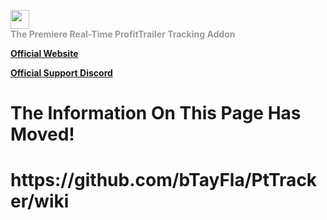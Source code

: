 <a href="http://pttracker.net/"><img src="http://ptTracker.net/PtTrackerLogo.png" style="height:30px;"></a>
<br>
<b><font color="#999">The Premiere Real-Time ProfitTrailer Tracking Addon</font></b>

<b><a href="http://pttracker.net/" onclick="window.open(this.href); return false;" onkeypress="window.open(this.href); return false;">Official Website</a></b>

<b><a href="https://discord.gg/Er6UfJm" onclick="window.open(this.href); return false;" onkeypress="window.open(this.href); return false;">Official Support Discord</a></b>

<h1>The Information On This Page Has Moved!</h1>

<h1>https://github.com/bTayFla/PtTracker/wiki</h1>
